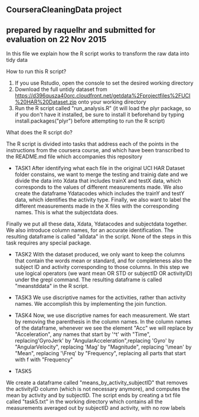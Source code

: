 ## CourseraCleaningData project
## prepared by raquelhr and submitted for evaluation on 22 Nov 2015


In this file we explain how the R script works to transform the raw data into tidy data 



How to run this R script?

1. If you use Rstudio, open the console to set the desired working directory
2. Download the full untidy dataset from https://d396qusza40orc.cloudfront.net/getdata%2Fprojectfiles%2FUCI%20HAR%20Dataset.zip onto your working directory
3. Run the R script called "run_analysis.R" (it will load the plyr package, so if you don't have it installed, be sure to install it beforehand by typing install.packages("plyr") before attempting to run the R script)



What does the R script do?

The R script is divided into tasks that address each of the points in the instructions from the coursera course, and which have been transcribed to the README.md file which accompanies this repository


* TASK1
After identifying what each file in the original UCI HAR Dataset folder constains, we want to merge the testing and trainig date and we divide the data into Xdata that includes trainX and testX data, which corresponds to the values of different measurements made. We also create the dataframe Ydatacodes which includes the trainY and testY data, which identifies the activity type. Finally, we also want to label the different measurements made in the X files with the corresponding names. This is what the subjectdata does.

Finally we put all these data, Xdata, Ydatacodes and subjectdata together. We also introduce column names, for an accurate identification. The resulting dataframe is called "alldata" in the script. None of the steps in this task requires any special package.


* TASK2
With the dataset produced, we only want to keep the columns that contain the words mean or standard, and for completeness also the subject ID and activity corresponding to those columns. In this step we use logical operators (we want mean OR STD or subjectID OR activityID) under the grepl command. The resulting dataframe is called "meanstddata" in the R script.


* TASK3 
We use discriptive names for the activities, rather than activity names. We accomplish this by implementing the join function.
 

* TASK4
Now, we use discriptive names for each measurement. We start by removing the parenthesis in the column names. In the column names of the dataframe, whenever we see the element "Acc" we will replace by "Acceleration", any names that start by '^t' with "Time", replacing'GyroJerk' by "AngularAcceleration",replacing 'Gyro' by "AngularVelocity", replacing 'Mag' by "Magnitude", replacing '\\mean' by "Mean", replacing '\\Freq' by "Frequency", replacing all parts that start with f with "Frequency"

* TASK5

We create a dataframe called "means_by_activity_subjectID" that removes the activityID column (which is not necessary anymore), and computes the mean by activity and by subjectID. The script ends by creating a txt file called "task5.txt" in the working directory which contains all the measurements averaged out by subjectID and activity, with no row labels